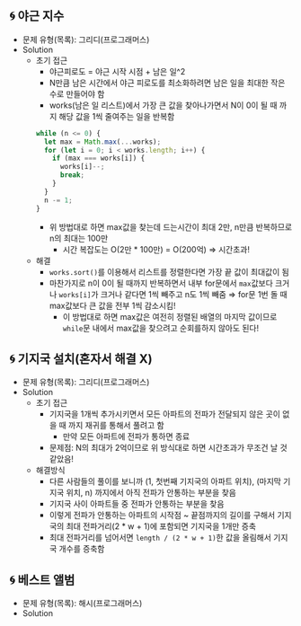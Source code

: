 ## 🌀 야근 지수

- 문제 유형(목록): 그리디(프로그래머스)
- Solution
  - 초기 접근
    - 야근피로도 = 야근 시작 시점 + 남은 일^2
    - N만큼 남은 시간에서 야근 피로도를 최소화하려면 남은 일을 최대한 작은 수로 만들어야 함
    - works(남은 일 리스트)에서 가장 큰 값을 찾아나가면서 N이 0이 될 때 까지 해당 값을 1씩 줄여주는 일을 반복함
    ```js
    while (n <= 0) {
      let max = Math.max(...works);
      for (let i = 0; i < works.length; i++) {
        if (max === works[i]) {
          works[i]--;
          break;
        }
      }
      n -= 1;
    }
    ```
    - 위 방법대로 하면 max값을 찾는데 드는시간이 최대 2만, n만큼 반복하므로 n의 최대는 100만
      - 시간 복잡도는 O(2만 \* 100만) = O(200억) ⇒ 시간초과!
  - 해결
    - `works.sort()`를 이용해서 리스트를 정렬한다면 가장 끝 값이 최대값이 됨
    - 마찬가지로 n이 0이 될 때까지 반복하면서 내부 for문에서 `max`값보다 크거나 `works[i]`가 크거나 같다면 1씩 빼주고 n도 1씩 빼줌 ⇒ for문 1번 돌 때 max값보다 큰 값을 전부 1씩 감소시킴!
      - 이 방법대로 하면 max값은 여전히 정렬된 배열의 마지막 값이므로 `while`문 내에서 max값을 찾으려고 순회를하지 않아도 된다!

## 🌀 기지국 설치(혼자서 해결 X)

- 문제 유형(목록): 그리디(프로그래머스)
- Solution
  - 초기 접근
    - 기지국을 1개씩 추가시키면서 모든 아파트의 전파가 전달되지 않은 곳이 없을 때 까지 재귀를 통해서 풀려고 함
      - 만약 모든 아파트에 전파가 통하면 종료
    - 문제점: N의 최대가 2억이므로 위 방식대로 하면 시간초과가 무조건 날 것 같았음!
  - 해결방식
    - 다른 사람들의 풀이를 보니까 (1, 첫번째 기지국의 아파트 위치), (마지막 기지국 위치, n) 까지에서 아직 전파가 안통하는 부분을 찾음
    - 기지국 사이 아파트들 중 전파가 안통하는 부분을 찾음
    - 이렇게 전파가 안통하는 아파트의 시작점 ~ 끝점까지의 길이를 구해서 기지국의 최대 전파거리(2 \* w + 1)에 포함되면 기지국을 1개만 증축
    - 최대 전파거리를 넘어서면 `length / (2 * w + 1)`한 값을 올림해서 기지국 개수를 증축함

## 🌀 베스트 앨범

- 문제 유형(목록): 해시(프로그래머스)
- Solution
